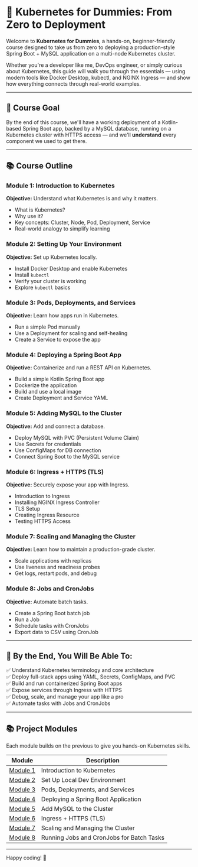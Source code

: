 # 🚀 Kubernetes for Dummies: From Zero to Deployment

Welcome to **Kubernetes for Dummies**, a hands-on, beginner-friendly course designed to take us from zero to deploying a production-style Spring Boot + MySQL application on a multi-node Kubernetes cluster.

Whether you're a developer like me, DevOps engineer, or simply curious about Kubernetes, this guide will walk you through the essentials — using modern tools like Docker Desktop, kubectl, and NGINX Ingress — and show how everything connects through real-world examples.

---

## 🧠 Course Goal

By the end of this course, we'll have a working deployment of a Kotlin-based Spring Boot app, backed by a MySQL database, running on a Kubernetes cluster with HTTPS access — and we'll **understand** every component we used to get there.

---

## 📚 Course Outline

### **Module 1: Introduction to Kubernetes**
**Objective:** Understand what Kubernetes is and why it matters.
- What is Kubernetes?
- Why use it?
- Key concepts: Cluster, Node, Pod, Deployment, Service
- Real-world analogy to simplify learning

### **Module 2: Setting Up Your Environment**
**Objective:** Set up Kubernetes locally.
- Install Docker Desktop and enable Kubernetes
- Install `kubectl`
- Verify your cluster is working
- Explore `kubectl` basics

### **Module 3: Pods, Deployments, and Services**
**Objective:** Learn how apps run in Kubernetes.
- Run a simple Pod manually
- Use a Deployment for scaling and self-healing
- Create a Service to expose the app

### **Module 4: Deploying a Spring Boot App**
**Objective:** Containerize and run a REST API on Kubernetes.
- Build a simple Kotlin Spring Boot app
- Dockerize the application
- Build and use a local image
- Create Deployment and Service YAML

### **Module 5: Adding MySQL to the Cluster**
**Objective:** Add and connect a database.
- Deploy MySQL with PVC (Persistent Volume Claim)
- Use Secrets for credentials
- Use ConfigMaps for DB connection
- Connect Spring Boot to the MySQL service

### **Module 6: Ingress + HTTPS (TLS)**
**Objective:** Securely expose your app with Ingress.
- Introduction to Ingress
- Installing NGINX Ingress Controller
- TLS Setup
- Creating Ingress Resource
- Testing HTTPS Access

### **Module 7: Scaling and Managing the Cluster**
**Objective:** Learn how to maintain a production-grade cluster.
- Scale applications with replicas
- Use liveness and readiness probes
- Get logs, restart pods, and debug

### **Module 8: Jobs and CronJobs**
**Objective:** Automate batch tasks.
- Create a Spring Boot batch job
- Run a Job
- Schedule tasks with CronJobs
- Export data to CSV using CronJob

---

## 🧪 By the End, You Will Be Able To:

✅ Understand Kubernetes terminology and core architecture  
✅ Deploy full-stack apps using YAML, Secrets, ConfigMaps, and PVC  
✅ Build and run containerized Spring Boot apps  
✅ Expose services through Ingress with HTTPS  
✅ Debug, scale, and manage your app like a pro  
✅ Automate tasks with Jobs and CronJobs  

---
## 📚 Project Modules

Each module builds on the previous to give you hands-on Kubernetes skills.

| Module                                           | Description |
|--------------------------------------------------|-------------|
| [Module 1](./module-1_introduction/README.md)    | Introduction to Kubernetes |
| [Module 2](./module-2_setup-environment/README.md)         | Set Up Local Dev Environment |
| [Module 3](./module-3_pods-deployments-services/README.md) | Pods, Deployments, and Services |
| [Module 4](./module-4_deploy-springboot-app/README.md)     | Deploying a Spring Boot Application |
| [Module 5](./module-5_add-mysql-to-cluster/README.md)      | Add MySQL to the Cluster |
| [Module 6](./module-6_ingress-and-https/README.md)         | Ingress + HTTPS (TLS) |
| [Module 7](./module-7_scaling-and-managing/README.md)      | Scaling and Managing the Cluster |
| [Module 8](./module-8_jobs-and-cronjobs/README.md)         | Running Jobs and CronJobs for Batch Tasks |

---

Happy coding! 🚀
